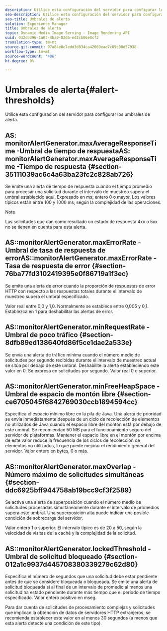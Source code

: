 ```yaml
---
description: Utilice esta configuración del servidor para configurar los umbrales de alerta.
seo-description: Utilice esta configuración del servidor para configurar los umbrales de alerta.
seo-title: Umbrales de alerta
solution: Experience Manager
title: Umbrales de alerta
topic: Dynamic Media Image Serving - Image Rendering API
uuid: 032cb396-1a03-4ba9-82d6-ed2cb06e8cf2
translation-type: tm+mt
source-git-commit: 97a84e8e7edd3d834ca42069eae7c09c00d57938
workflow-type: tm+mt
source-wordcount: '406'
ht-degree: 0%

---
```



# Umbrales de alerta{#alert-thresholds}

Utilice esta configuración del servidor para configurar los umbrales de alerta.

## AS: monitorAlertGenerator.maxAverageResponseTime -Umbral de tiempo de respuestaAS: monitorAlertGenerator.maxAverageResponseTime -Tiempo de respuesta {#section-35111039ac6c4a63ba23fc2c828ab726}

Se emite una alerta de tiempo de respuesta cuando el tiempo promedio para procesar una solicitud durante el intervalo de muestreo supera el umbral establecido aquí. Expresado en ms; entero 0 o mayor. Los valores típicos están entre 100 y 1000 ms, según la complejidad de las operaciones.

>[!NOTE]
>
>Las solicitudes que dan como resultado un estado de respuesta 4xx o 5xx no se tienen en cuenta para esta alerta.

## AS::monitorAlertGenerator.maxErrorRate - Umbral de tasa de respuesta de errorAS::monitorAlertGenerator.maxErrorRate - Tasa de respuesta de error {#section-76ba77fd3102419395e0f86719a1f3ec}

Se emite una alerta de error cuando la proporción de respuestas de error HTTP con respecto a las respuestas totales durante el intervalo de muestreo supera el umbral especificado.

Valor real entre 0,0 y 1,0. Normalmente se establece entre 0,005 y 0,1. Establezca en 1 para deshabilitar las alertas de error.

## AS::monitorAlertGenerator.minRequestRate - Umbral de poco tráfico {#section-8dfb89ed138640fd86f5ce1dae2a533e}

Se envía una alerta de tráfico mínima cuando el número medio de solicitudes por segundo recibidas durante el intervalo de muestreo actual se sitúa por debajo de este umbral. Deshabilite la alerta estableciendo este valor en 0. Se expresa en solicitudes por segundo. Valor real 0 o superior.

## AS::monitorAlertGenerator.minFreeHeapSpace -Umbral de espacio de montón libre {#section-ce6705045f6842769030ccb1894594cc}

Especifica el espacio mínimo libre en la pila de Java. Una alerta de prioridad se envía inmediatamente después de un ciclo de recolección de elementos no utilizados de Java cuando el espacio libre del montón está por debajo de este umbral. Se recomiendan 50 MB para el funcionamiento seguro del servidor de plataformas. Mantener el espacio libre en el montón por encima de este valor reduce la frecuencia de los ciclos de recolección de elementos no utilizados, lo que puede mejorar el rendimiento general del servidor. Valor entero en bytes, 0 o más.

## AS::monitorAlertGenerator.maxOverlap - Número máximo de solicitudes simultáneas {#section-ddc6925bff944758ab19bcc9cf3f2589}

Se activa una alerta de superposición cuando el número medio de solicitudes procesadas simultáneamente durante el intervalo de promedios supera este umbral. Una superposición alta puede indicar una posible condición de sobrecarga del servidor.

Valor entero 1 o superior. El intervalo típico es de 20 a 50, según la velocidad de visitas de la caché y la complejidad de la solicitud.

## AS::monitorAlertGenerator.lockedThreshold - Umbral de solicitud bloqueado {#section-012a1c9937d445708380339279c62d80}

Especifica el número de segundos que una solicitud debe estar pendiente antes de que se considere bloqueada o bloqueada. Se emite una alerta de solicitud bloqueada si al final de un intervalo de promedio al menos una solicitud ha estado pendiente durante más tiempo que el período de tiempo especificado. Valor entero positivo en mseg.

Para dar cuenta de solicitudes de procesamiento complejas y solicitudes que implican la obtención de datos de servidores HTTP extranjeros, se recomienda establecer este valor en al menos 30 segundos (a menos que esta alerta detecte una condición de este tipo).
